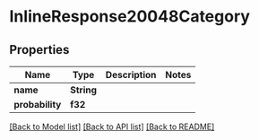# InlineResponse20048Category

## Properties

Name | Type | Description | Notes
------------ | ------------- | ------------- | -------------
**name** | **String** |  | 
**probability** | **f32** |  | 

[[Back to Model list]](../README.md#documentation-for-models) [[Back to API list]](../README.md#documentation-for-api-endpoints) [[Back to README]](../README.md)


